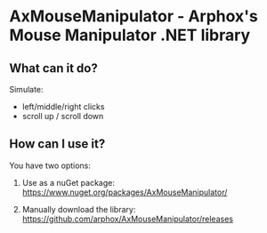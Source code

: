 # AxMouseManipulator - Arphox's Mouse Manipulator .NET library

## What can it do?

Simulate:
- left/middle/right clicks
- scroll up / scroll down

## How can I use it?

You have two options:
1. Use as a nuGet package:
https://www.nuget.org/packages/AxMouseManipulator/

2. Manually download the library:
https://github.com/arphox/AxMouseManipulator/releases
